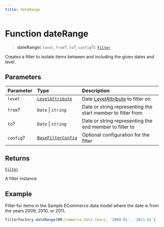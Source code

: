 ```yaml
---
title: dateRange
---
```


# Function dateRange

> **dateRange**(
  `level`,
  `from`?,
  `to`?,
  `config`?): [`Filter`](../../../interfaces/interface.Filter.md)

Creates a filter to isolate items between and including the given dates and level.

## Parameters

| Parameter | Type | Description |
| :------ | :------ | :------ |
| `level` | [`LevelAttribute`](../../../interfaces/interface.LevelAttribute.md) | Date [LevelAttribute](../../../interfaces/interface.LevelAttribute.md) to filter on |
| `from`? | `Date` \| `string` | Date or string representing the start member to filter from |
| `to`? | `Date` \| `string` | Date or string representing the end member to filter to |
| `config`? | [`BaseFilterConfig`](../../../interfaces/interface.BaseFilterConfig.md) | Optional configuration for the filter |

## Returns

[`Filter`](../../../interfaces/interface.Filter.md)

A filter instance

## Example

Filter for items in the Sample ECommerce data model where the date is from the years 2009, 2010, or 2011.
```ts
filterFactory.dateRange(DM.Commerce.Date.Years, '2009-01', '2011-01')
```
